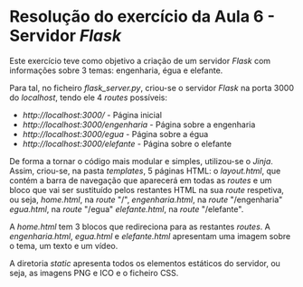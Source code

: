 # Resolução do exercício da Aula 6 - Servidor *Flask*

Este exercício teve como objetivo a criação de um servidor *Flask* com informações sobre 3 temas: engenharia, égua e elefante.

Para tal, no ficheiro *flask_server.py*, criou-se o servidor *Flask* na porta 3000 do *localhost*, tendo ele 4 *routes* possíveis:
- *http://localhost:3000/* - Página inicial
- *http://localhost:3000/engenharia* - Página sobre a engenharia
- *http://localhost:3000/egua* - Página sobre a égua
- *http://localhost:3000/elefante* - Página sobre o elefante

De forma a tornar o código mais modular e simples, utilizou-se o *Jinja*. Assim, criou-se, na pasta *templates*, 5 páginas HTML: o *layout.html*, que contém a barra de navegação que aparecerá em todas as *routes* e um bloco que vai ser sustituído pelos restantes HTML na sua *route* respetiva, ou seja, *home.html*, na *route* "/", *engenharia.html*, na *route* "/engenharia" *egua.html*, na *route* "/egua" *elefante.html*, na *route* "/elefante".

A *home.html* tem 3 blocos que redireciona para as restantes *routes*. A *engenharia.html*, *egua.html* e *elefante.html* apresentam uma imagem sobre o tema, um texto e um vídeo.

A diretoria *static* apresenta todos os elementos estáticos do servidor, ou seja, as imagens PNG e ICO e o ficheiro CSS.
